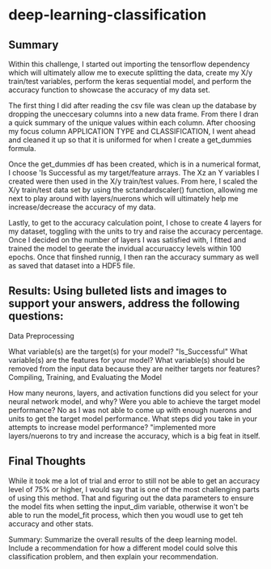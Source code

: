 # deep-learning-classification

## Summary

Within this challenge, I started out importing the tensorflow dependency which will ultimately allow me to execute splitting the data, create my X/y train/test variables, perform the keras sequential model, and perform the accuracy function to showcase the accuracy of my data set.

The first thing I did after reading the csv file was clean up the database by dropping the uneccesary columns into a new data frame. From there I dran a quick summary of the unique values within each column. After choosing my focus column APPLICATION TYPE and CLASSIFICATION, I went ahead and cleaned it up so that it is uniformed for when I create a get_dummies formula. 

Once the get_dummies df has been created, which is in a numerical format, I choose 'Is Successful as my target/feature arrays. The Xz an Y variables I created were then used in the X/y train/test values. From here, I scaled the X/y train/test data set by using the sctandardscaler() function, allowing me next to play around with layers/nuerons which will ultimately help me increase/decrease the accuracy of my data.

Lastly, to get to the accuracy calculation point, I chose to create 4 layers for my dataset, toggling with the units to try and raise the accuracy percentage. Once I decided on the number of layers I was satisfied with, I fitted and trained the model to geerate the invidual accuruaccy levels within 100 epochs. Once that finshed runnig, I then ran the accuracy summary as well as saved that dataset into a HDF5 file.


## Results: Using bulleted lists and images to support your answers, address the following questions:

Data Preprocessing

What variable(s) are the target(s) for your model? "Is_Successful"
What variable(s) are the features for your model?
What variable(s) should be removed from the input data because they are neither targets nor features?
Compiling, Training, and Evaluating the Model

How many neurons, layers, and activation functions did you select for your neural network model, and why?
Were you able to achieve the target model performance? No as I was not able to come up with enough nuerons and units to get the target model performance.
What steps did you take in your attempts to increase model performance? "implemented more layers/nuerons to try and increase the accuracy, which is a big feat in itself.


## Final Thoughts
While it took me a lot of trial and error to still not be able to get an accuracy level of 75% or higher, I would say that is one of the most challenging parts of using this method. That and figuring out the data parameters to ensure the model fits when setting the input_dim variable, otherwise it won't be able to run the model_fit process, which then you woudl use to get teh accuracy and other stats.


Summary: Summarize the overall results of the deep learning model. Include a recommendation for how a different model could solve this classification problem, and then explain your recommendation.

